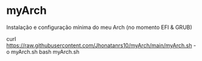 # myArch
Instalação e configuração mínima do meu Arch (no momento EFI & GRUB)

curl https://raw.githubusercontent.com/Jhonatanrs10/myArch/main/myArch.sh -o myArch.sh
bash myArch.sh
